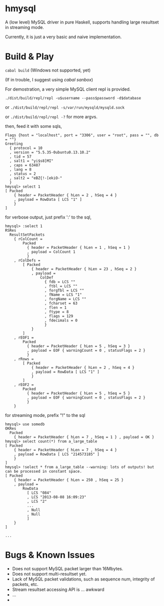 # hmysql

A (low level) MySQL driver in pure Haskell, supports handling large resultset in streaming mode.

Currently, it is just a very basic and naive implementation.



# Build & Play


`cabal build` (Windows not supported, yet)

(If in trouble, I suggest using *cabal sanbox*)

For demostration, a very simple MySQL client repl is provided.

`./dist/build/repl/repl -u$username --pass$password -d$database`

or `./dist/build/repl/repl -s/var/run/mysqld/mysqld.sock`

or `./dist/build/repl/repl -?` for more argvs.

then, feed it with some sqls,

    Flags {host = "localhost", port = "3306", user = "root", pass = "", db = ""}
    Greeting
      { protocol = 10
      , version = "5.5.35-0ubuntu0.13.10.2"
      , tid = 57
      , salt1 = "yi$s8]MI"
      , caps = 63487
      , lang = 8
      , status = 2
      , salt2 = "eBZ{!-[ekiO-"
      }
    hmysql> select 1
    [ Packed
        { header = PacketHeader { hLen = 2 , hSeq = 4 }
        , payload = RowData [ LCS "1" ]
        }
    ]
    
for verbose output, just prefix ':' to the sql,
  
    hmysql> :select 1
    RSRes
      ResultSetPackets
        { rColCount =
            Packed
              { header = PacketHeader { hLen = 1 , hSeq = 1 }
              , payload = ColCount 1
              }
        , rColDefs =
            [ Packed
                { header = PacketHeader { hLen = 23 , hSeq = 2 }
                , payload =
                    ColDef
                      { fdb = LCS ""
                      , ftbl = LCS ""
                      , forgTbl = LCS ""
                      , fName = LCS "1"
                      , forgName = LCS ""
                      , fcharset = 63
                      , flen = 1
                      , ftype = 8
                      , flags = 129
                      , fdecimals = 0
                      }
                }
            ]
        , rEOF1 =
            Packed
              { header = PacketHeader { hLen = 5 , hSeq = 3 }
              , payload = EOF { warningCount = 0 , statusFlags = 2 }
              }
        , rRows =
            [ Packed
                { header = PacketHeader { hLen = 2 , hSeq = 4 }
                , payload = RowData [ LCS "1" ]
                }
            ]
        , rEOF2 =
            Packed
              { header = PacketHeader { hLen = 5 , hSeq = 5 }
              , payload = EOF { warningCount = 0 , statusFlags = 2 }
              }
        }

for streaming mode, prefix "!" to the sql

    hmysql> use somedb
    OKRes
      Packed
        { header = PacketHeader { hLen = 7 , hSeq = 1 } , payload = OK }
    hmysql> select count(*) from a_large_table
    [ Packed
        { header = PacketHeader { hLen = 7 , hSeq = 4 }
        , payload = RowData [ LCS "214573185" ]
        }
    ]
    hmysql> !select * from a_large_table --warning: lots of outputs! but can be processed in constant space.
    [ Packed
        { header = PacketHeader { hLen = 250 , hSeq = 25 }
        , payload =
            RowData
              [ LCS "084"
              , LCS "2013-08-08 16:09:23"
              , LCS "2"
              ...
              , Null
              , Null
              ]
        }
    ]
    
    ...
        

# Bugs & Known Issues

* Does not support MySQL packet larger than 16Mbytes. 
* Does not support multi-resultset yet.
* Lack of MySQL packet validations, such as sequence num, integrity of packets, etc.
* Stream resultset accessing API is ... awkward
* ...
* 
